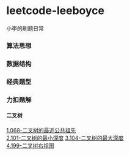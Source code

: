 # leetcode-leeboyce
小李的刷题日常

### 算法思想

### 数据结构

### 经典题型

### 力扣题解
#### 二叉树
[1.068-二叉树的最近公共祖先](https://www.cnblogs.com/boycelee/p/12657380.html)  
[2.101-二叉树的最小深度](https://www.cnblogs.com/boycelee/p/13636132.html)
[3.104-二叉树的最大深度](https://www.cnblogs.com/boycelee/p/13636249.html)   
[4.199-二叉树右视图](https://www.cnblogs.com/boycelee/p/13640583.html)   


